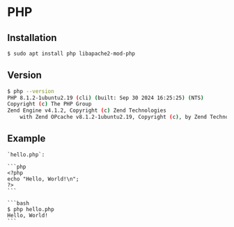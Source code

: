 # PHP

## Installation

```bash
$ sudo apt install php libapache2-mod-php
```

## Version

```bash
$ php --version
PHP 8.1.2-1ubuntu2.19 (cli) (built: Sep 30 2024 16:25:25) (NTS)
Copyright (c) The PHP Group
Zend Engine v4.1.2, Copyright (c) Zend Technologies
    with Zend OPcache v8.1.2-1ubuntu2.19, Copyright (c), by Zend Technologies
```

## Example

````{tab} Code
`hello.php`:

```php
<?php
echo "Hello, World!\n";
?>
```
````

````{tab} Terminal
```bash
$ php hello.php
Hello, World!
```
````
